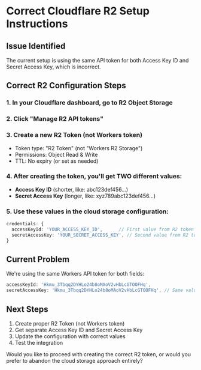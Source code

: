 # Correct Cloudflare R2 Setup Instructions

## Issue Identified
The current setup is using the same API token for both Access Key ID and Secret Access Key, which is incorrect.

## Correct R2 Configuration Steps

### 1. In your Cloudflare dashboard, go to R2 Object Storage
### 2. Click "Manage R2 API tokens"
### 3. Create a new R2 Token (not Workers token)
   - Token type: "R2 Token" (not "Workers R2 Storage")
   - Permissions: Object Read & Write
   - TTL: No expiry (or set as needed)

### 4. After creating the token, you'll get TWO different values:
   - **Access Key ID** (shorter, like: abc123def456...)
   - **Secret Access Key** (longer, like: xyz789abc123def456...)

### 5. Use these values in the cloud storage configuration:
```typescript
credentials: {
  accessKeyId: 'YOUR_ACCESS_KEY_ID',      // First value from R2 token
  secretAccessKey: 'YOUR_SECRET_ACCESS_KEY', // Second value from R2 token
}
```

## Current Problem
We're using the same Workers API token for both fields:
```typescript
accessKeyId: 'Hkmu_3Tbqq2DYHLo24b8oMAoV2vHbLcGTOOFHq',
secretAccessKey: 'Hkmu_3Tbqq2DYHLo24b8oMAoV2vHbLcGTOOFHq', // Same value - WRONG
```

## Next Steps
1. Create proper R2 Token (not Workers token)
2. Get separate Access Key ID and Secret Access Key
3. Update the configuration with correct values
4. Test the integration

Would you like to proceed with creating the correct R2 token, or would you prefer to abandon the cloud storage approach entirely?